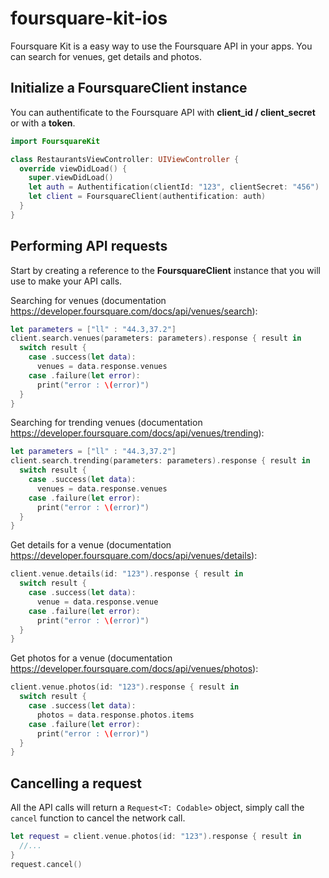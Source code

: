 # foursquare-kit-ios

Foursquare Kit is a easy way to use the Foursquare API in your apps. You can search for venues, get details and photos.

## Initialize a FoursquareClient instance

You can authentificate to the Foursquare API with **client_id / client_secret** or with a **token**.

```Swift
import FoursquareKit

class RestaurantsViewController: UIViewController {
  override viewDidLoad() {
    super.viewDidLoad()
    let auth = Authentification(clientId: "123", clientSecret: "456")
    let client = FoursquareClient(authentification: auth)
  }
}
```

## Performing API requests

Start by creating a reference to the **FoursquareClient** instance that you will use to make your API calls.

Searching for venues (documentation https://developer.foursquare.com/docs/api/venues/search):
```Swift
let parameters = ["ll" : "44.3,37.2"]
client.search.venues(parameters: parameters).response { result in
  switch result {
    case .success(let data):
      venues = data.response.venues
    case .failure(let error):
      print("error : \(error)")
  }
}
```

Searching for trending venues (documentation https://developer.foursquare.com/docs/api/venues/trending):
```Swift
let parameters = ["ll" : "44.3,37.2"]
client.search.trending(parameters: parameters).response { result in
  switch result {
    case .success(let data):
      venues = data.response.venues
    case .failure(let error):
      print("error : \(error)")
  }
}
```

Get details for a venue (documentation https://developer.foursquare.com/docs/api/venues/details):
```Swift
client.venue.details(id: "123").response { result in
  switch result {
    case .success(let data):
      venue = data.response.venue
    case .failure(let error):
      print("error : \(error)")
  }
}
```

Get photos for a venue (documentation https://developer.foursquare.com/docs/api/venues/photos):
```Swift
client.venue.photos(id: "123").response { result in
  switch result {
    case .success(let data):
      photos = data.response.photos.items
    case .failure(let error):
      print("error : \(error)")
  }
}
```

## Cancelling a request

All the API calls will return a ```Request<T: Codable>``` object, simply call the ```cancel``` function to cancel the network call.
```Swift
let request = client.venue.photos(id: "123").response { result in
  //...
}
request.cancel()
```
